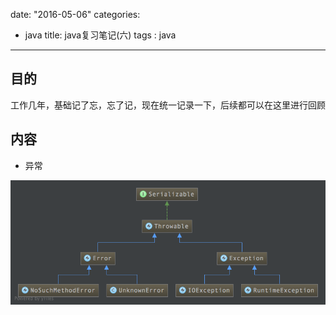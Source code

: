date: "2016-05-06"
categories: 
  - java
title: java复习笔记(六)
tags : java
---

## 目的

工作几年，基础记了忘，忘了记，现在统一记录一下，后续都可以在这里进行回顾

## 内容

- 异常


![异常图](/images/java/exception.png)

